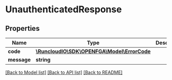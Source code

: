 # UnauthenticatedResponse

## Properties
Name | Type | Description | Notes
------------ | ------------- | ------------- | -------------
**code** | [**\RuncloudIO\SDK\OPENFGA\Model\ErrorCode**](ErrorCode.md) |  | [optional] 
**message** | **string** |  | [optional] 

[[Back to Model list]](../../README.md#documentation-for-models) [[Back to API list]](../../README.md#documentation-for-api-endpoints) [[Back to README]](../../README.md)

